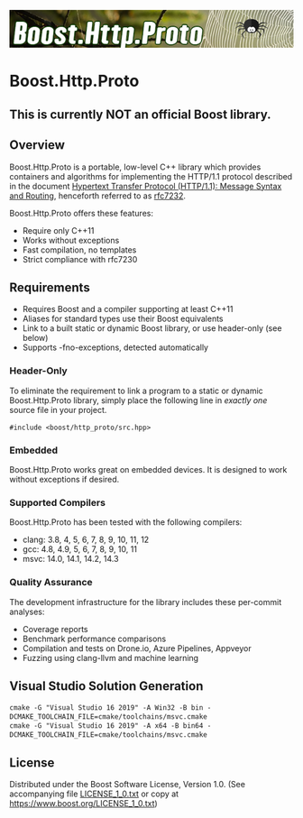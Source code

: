 [![Boost.Http.Proto](https://raw.githubusercontent.com/CPPAlliance/http_proto/master/doc/images/repo-logo.png)](http://master.http-proto.cpp.al/)

# Boost.Http.Proto

## This is currently **NOT** an official Boost library.

## Overview

Boost.Http.Proto is a portable, low-level C++ library which provides containers
and algorithms for implementing the HTTP/1.1 protocol described in the document
[Hypertext Transfer Protocol (HTTP/1.1): Message Syntax and Routing](https://https://datatracker.ietf.org/doc/html/rfc7230),
henceforth referred to as
[rfc7232](https://https://datatracker.ietf.org/doc/html/rfc7230).

Boost.Http.Proto offers these features:

* Require only C++11
* Works without exceptions
* Fast compilation, no templates
* Strict compliance with rfc7230

## Requirements

* Requires Boost and a compiler supporting at least C++11
* Aliases for standard types use their Boost equivalents
* Link to a built static or dynamic Boost library, or use header-only (see below)
* Supports -fno-exceptions, detected automatically

### Header-Only

To eliminate the requirement to link a program to a static or dynamic
Boost.Http.Proto library, simply place the following line in *exactly one*
source file in your project.
```
#include <boost/http_proto/src.hpp>
```

### Embedded

Boost.Http.Proto works great on embedded devices.
It is designed to work without exceptions if desired.

### Supported Compilers

Boost.Http.Proto has been tested with the following compilers:

* clang: 3.8, 4, 5, 6, 7, 8, 9, 10, 11, 12
* gcc: 4.8, 4.9, 5, 6, 7, 8, 9, 10, 11
* msvc: 14.0, 14.1, 14.2, 14.3

### Quality Assurance

The development infrastructure for the library includes
these per-commit analyses:

* Coverage reports
* Benchmark performance comparisons
* Compilation and tests on Drone.io, Azure Pipelines, Appveyor
* Fuzzing using clang-llvm and machine learning

## Visual Studio Solution Generation

    cmake -G "Visual Studio 16 2019" -A Win32 -B bin -DCMAKE_TOOLCHAIN_FILE=cmake/toolchains/msvc.cmake
    cmake -G "Visual Studio 16 2019" -A x64 -B bin64 -DCMAKE_TOOLCHAIN_FILE=cmake/toolchains/msvc.cmake

## License

Distributed under the Boost Software License, Version 1.0.
(See accompanying file [LICENSE_1_0.txt](LICENSE_1_0.txt) or copy at
https://www.boost.org/LICENSE_1_0.txt)

